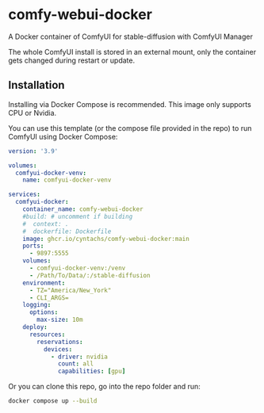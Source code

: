 # comfy-webui-docker
A Docker container of ComfyUI for stable-diffusion with ComfyUI Manager

The whole ComfyUI install is stored in an external mount, only the container gets changed during restart or update.

## Installation
Installing via Docker Compose is recommended. This image only supports CPU or Nvidia. 

You can use this template (or the compose file provided in the repo) to run ComfyUI using Docker Compose:
```yml
version: '3.9'

volumes:
  comfyui-docker-venv:
    name: comfyui-docker-venv

services:
  comfyui-docker:
    container_name: comfy-webui-docker
    #build: # uncomment if building
    #  context: .
    #  dockerfile: Dockerfile
    image: ghcr.io/cyntachs/comfy-webui-docker:main
    ports:
      - 9897:5555
    volumes:
      - comfyui-docker-venv:/venv
      - /Path/To/Data/:/stable-diffusion
    environment:
      - TZ="America/New_York"
      - CLI_ARGS=
    logging:
      options:
        max-size: 10m
    deploy:
      resources:
        reservations:
          devices:
            - driver: nvidia
              count: all
              capabilities: [gpu]
```

Or you can clone this repo, go into the repo folder and run:
```bash
docker compose up --build
```
